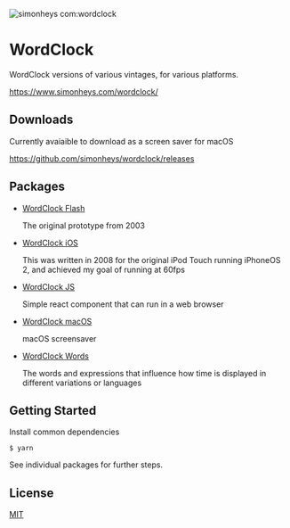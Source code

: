 ![simonheys com:wordclock](https://user-images.githubusercontent.com/175607/132990185-98a933f6-e0c4-4ab9-ac58-f91f5a6657ae.gif)

# WordClock

WordClock versions of various vintages, for various platforms.

https://www.simonheys.com/wordclock/

## Downloads

Currently avaiaible to download as a screen saver for macOS

https://github.com/simonheys/wordclock/releases

## Packages

- [WordClock Flash](/packages/wordclock-flash)

  The original prototype from 2003

- [WordClock iOS](/packages/wordclock-ios)

  This was written in 2008 for the original iPod Touch running iPhoneOS 2, and achieved my goal of running at 60fps

- [WordClock JS](/packages/wordclock-js)

  Simple react component that can run in a web browser

- [WordClock macOS](/packages/wordclock-macos)

  macOS screensaver

- [WordClock Words](/packages/wordclock-words)

  The words and expressions that influence how time is displayed in different variations or languages

## Getting Started

Install common dependencies

```
$ yarn
```

See individual packages for further steps.

## License

[MIT](LICENSE)
